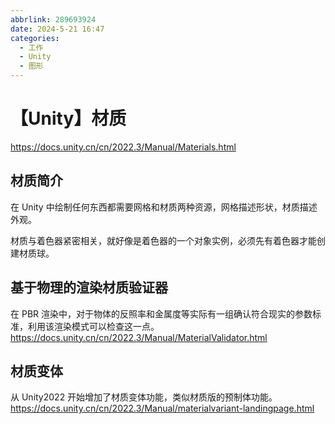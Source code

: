 ```yaml
---
abbrlink: 289693924
date: 2024-5-21 16:47
categories:
  - 工作
  - Unity
  - 图形
---
```


# 【Unity】材质

https://docs.unity.cn/cn/2022.3/Manual/Materials.html

## 材质简介

在 Unity 中绘制任何东西都需要网格和材质两种资源，网格描述形状，材质描述外观。

材质与着色器紧密相关，就好像是着色器的一个对象实例，必须先有着色器才能创建材质球。

## 基于物理的渲染材质验证器

在 PBR 渲染中，对于物体的反照率和金属度等实际有一组确认符合现实的参数标准，利用该渲染模式可以检查这一点。  
https://docs.unity.cn/cn/2022.3/Manual/MaterialValidator.html

## 材质变体

从 Unity2022 开始增加了材质变体功能，类似材质版的预制体功能。  
https://docs.unity.cn/cn/2022.3/Manual/materialvariant-landingpage.html
